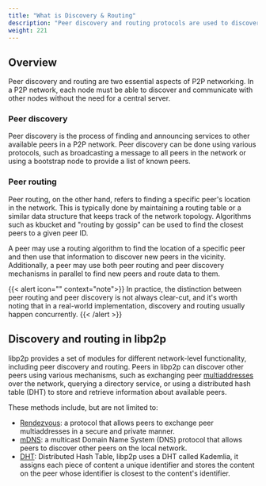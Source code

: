 ```yaml
---
title: "What is Discovery & Routing"
description: "Peer discovery and routing protocols are used to discover and announce services to other peers and find a peer's location, respectively."
weight: 221
---
```


## Overview

Peer discovery and routing are two essential aspects of P2P networking. In a P2P network,
each node must be able to discover and communicate with other nodes without the need for
a central server.

### Peer discovery

Peer discovery is the process of finding and announcing services to other available
peers in a P2P network. Peer discovery can be done using various protocols, such
as broadcasting a message to all peers in the network or using a bootstrap node to
provide a list of known peers.

### Peer routing

Peer routing, on the other hand, refers to finding a specific peer's location
in the network. This is typically done by maintaining a routing table or a similar
data structure that keeps track of the network topology. Algorithms such as kbucket
and "routing by gossip" can be used to find the closest peers to a given peer ID.

A peer may use a routing algorithm to find the location of a specific peer and then
use that information to discover new peers in the vicinity. Additionally, a peer may
use both peer routing and peer discovery mechanisms in parallel to find new peers and
route data to them.

{{< alert icon="" context="note">}}
In practice, the distinction between peer routing and peer
discovery is not always clear-cut, and it's worth noting that in a real-world
implementation, discovery and routing usually happen concurrently.
{{< /alert >}}

## Discovery and routing in libp2p

libp2p provides a set of modules for different network-level functionality,
including peer discovery and routing. Peers in libp2p can discover other
peers using various mechanisms, such as exchanging peer
[multiaddresses](../introduction/core-abstractions/addressing.md) over the
network, querying a directory service, or using a distributed hash table (DHT)
to store and retrieve information about available peers.

These methods include, but are not limited to:

- [Rendezvous](rendezvous.md): a protocol that allows peers to exchange peer multiaddresses
  in a secure and private manner.
- [mDNS](mDNS.md): a multicast Domain Name System (DNS) protocol that allows peers to
  discover other peers on the local network.
- [DHT](kaddht.md): Distributed Hash Table, libp2p uses a DHT called Kademlia, it assigns
  each piece of content a unique identifier and stores the content on the peer whose
  identifier is closest to the content's identifier.
